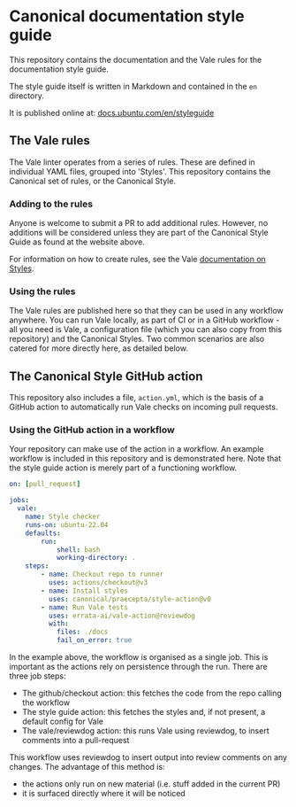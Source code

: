 # Canonical documentation style guide

This repository contains the documentation and the Vale rules for the documentation style guide.

The style guide itself is written in Markdown and contained in the `en` directory.

It is published online at: [docs.ubuntu.com/en/styleguide](https://docs.ubuntu.com/styleguide/en)

## The Vale rules

The Vale linter operates from a series of rules. These are defined in individual YAML files, grouped into 'Styles'.
This repository contains the Canonical set of rules, or the Canonical Style. 

### Adding to the rules

Anyone is welcome to submit a PR to add additional rules. However, no additions will be considered unless they are part of the Canonical Style Guide as found at the website above.

For information on how to create rules, see the Vale [documentation on Styles][Vale styles].

### Using the rules

The Vale rules are published here so that they can be used in any workflow anywhere. You can run Vale locally, as part of CI or in a GitHub workflow - all you need is Vale, a configuration file (which you can also copy from this repository) and the Canonical Styles. Two common scenarios are also catered for more directly here, as detailed below.

## The Canonical Style GitHub action

This repository also includes a file, `action.yml`, which is the basis of a GitHub action to automatically run Vale checks on incoming pull requests. 

### Using the GitHub action in a workflow

Your repository can make use of the action in a workflow. An example workflow is included in this repository and is demonstrated here. Note that the style guide action is merely part of a functioning workflow.

```yaml
on: [pull_request]

jobs:
  vale:
    name: Style checker
    runs-on: ubuntu-22.04
    defaults:
        run:
            shell: bash
            working-directory: .
    steps:
        - name: Checkout repo to runner
          uses: actions/checkout@v3
        - name: Install styles
          uses: canonical/praecepta/style-action@v0
        - name: Run Vale tests
          uses: errata-ai/vale-action@reviewdog
          with:
            files: ./docs
            fail_on_error: true
```

In the example above, the workflow is organised as a single job. This is important as the actions rely on persistence through the run.
There are three job steps:
 - The github/checkout action: this fetches the code from the repo calling the workflow
 - The style guide action: this fetches the styles and, if not present, a default config for Vale
 - The vale/reviewdog action: this runs Vale using reviewdog, to insert comments into a pull-request

 This workflow uses reviewdog to insert output into review comments on any changes. The advantage of this method is:
  - the actions only run on new material (i.e. stuff added in the current PR)
  - it is surfaced directly where it will be noticed

[Vale styles]: https://vale.sh/docs/topics/styles/
